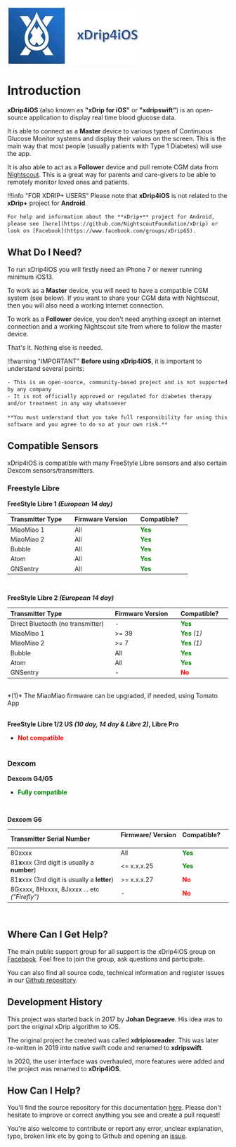 ![](.\img\xdrip4ios.jpg)

# Introduction

**xDrip4iOS** (also known as **"xDrip for iOS"** or **"xdripswift"**) is an open-source application to display real time blood glucose data.

It is able to connect as a **Master** device to various types of Continuous Glucose Monitor systems and display their values on the screen. This is the main way that most people (usually patients with Type 1 Diabetes) will use the app.

It is also able to act as a **Follower** device and pull remote CGM data from [Nightscout](https://nightscout.github.io/). This is a great way for parents and care-givers to be able to remotely monitor loved ones and patients.

!!!info "FOR XDRIP+ USERS"
    Please note that **xDrip4iOS** is not related to the **xDrip+** project for **Android**.

    For help and information about the **xDrip+** project for Android, please see [here](https://github.com/NightscoutFoundation/xDrip) or look on [Facebook](https://www.facebook.com/groups/xDripG5).

## What Do I Need?

To run xDrip4iOS you will firstly need an iPhone 7 or newer running minimum iOS13.

To work as a **Master** device, you will need to have a compatible CGM system (see below). If you want to share your CGM data with Nightscout, then you will also need a working internet connection.

To work as a **Follower** device, you don't need anything except an internet connection and a working Nightscout site from where to follow the master device.

That's it. Nothing else is needed.

!!!warning "IMPORTANT"
    **Before using xDrip4iOS**, it is important to understand several points:

    - This is an open-source, community-based project and is not supported by any company
    - It is not officially approved or regulated for diabetes therapy and/or treatment in any way whatsoever
    
    **You must understand that you take full responsibility for using this software and you agree to do so at your own risk.**

## Compatible Sensors

xDrip4iOS is compatible with many FreeStyle Libre sensors and also certain Dexcom sensors/transmitters.

### Freestyle Libre 
**FreeStyle Libre 1 *(European 14 day)***

Transmitter Type &nbsp;&nbsp;&nbsp;| Firmware Version &nbsp;&nbsp;&nbsp;| Compatible? &nbsp;&nbsp;&nbsp;
:-------------- |:------------- | :-----------
MiaoMiao 1        | All | **<span style="color:green">Yes</span>** 
MiaoMiao 2          | All  | **<span style="color:green">Yes</span>** 
 Bubble | All | **<span style="color:green">Yes</span>** 
 Atom | All | **<span style="color:green">Yes</span>** 
 GNSentry | All | **<span style="color:green">Yes</span>** 

</br>

**FreeStyle Libre 2 *(European 14 day)***

| Transmitter Type &nbsp;&nbsp;&nbsp;                 | Firmware Version &nbsp;&nbsp;&nbsp; | Compatible? &nbsp;&nbsp;&nbsp; |
| :-------------------------------------------------- | :---------------------------------- | :----------------------------- |
| Direct Bluetooth (no transmitter)&nbsp;&nbsp;&nbsp; | -                                 | **<span style="color:green">Yes</span>**                        |
| MiaoMiao 1                                          | >= 39                           | **<span style="color:green">Yes</span>** *(1)*             |
| MiaoMiao 2                                          | >= 7                             | **<span style="color:green">Yes</span>** *(1)*          |
| Bubble                                              | All                              | **<span style="color:green">Yes</span>**                        |
| Atom                                                | All                              | **<span style="color:green">Yes</span>**                        |
| GNSentry                                            | -                                | **<span style="color:red">No</span>**                             |

</br> 
 *(1)* The MiaoMiao firmware can be upgraded, if needed, using Tomato App </br>
</br>

**FreeStyle Libre 1/2 US *(10 day, 14 day & Libre 2)*, Libre Pro**

- **<span style="color:red">Not compatible</span>**
</br> </br> 

### Dexcom 
**Dexcom G4/G5**

- **<span style="color:green">Fully compatible</span>**
</br> 

**Dexcom G6**

| Transmitter Serial Number &nbsp;&nbsp;&nbsp;        | Firmware/ Version &nbsp;&nbsp;&nbsp; | Compatible? &nbsp;&nbsp;&nbsp; |
| :-------------------------------------------------- | :----------------------------------- | :----------------------------- |
| 80xxxx                                              | All                                  | **<span style="color:green">Yes</span>**                        |
| 81**x**xxx (3rd digit is usually a **number**)      | <= x.x.x.25                          | **<span style="color:green">Yes</span>**                        |
| 81**x**xxx (3rd digit is usually a **letter**)      | \>= x.x.x.27                         | **<span style="color:red">No</span>**                              |
| 8Gxxxx, 8Hxxxx, 8Jxxxx ... etc *("Firefly")* &nbsp; | -                                    | **<span style="color:red">No</span>**                             |

</br>


## Where Can I Get Help?

The main public support group for all support is the xDrip4iOS group on [Facebook](https://www.facebook.com/groups/853994615056838). Feel free to join the group, ask questions and participate.

You can also find all source code, technical information and register issues in our  [Github repository](https://github.com/JohanDegraeve/xdripswift).
</br>

## Development History

This project was started back in 2017 by **Johan Degraeve**. His idea was to port the original xDrip algorithm to iOS.

The original project he created was called **xdripiosreader**. This was later re-written in 2019 into native swift code and renamed to **xdripswift**.

In 2020, the user interface was overhauled, more features were added and the project was renamed to **xDrip4iOS**.

## How Can I Help?

You'll find the source repository for this documentation [here](https://github.com/xxxxxxx). Please don't hesitate to improve or correct anything you see and create a pull request!

You're also welcome to contribute or report any error, unclear explanation, typo, broken link etc by going to Github and opening an [issue](https://github.com/JohanDegraeve/xdripswift/issues).